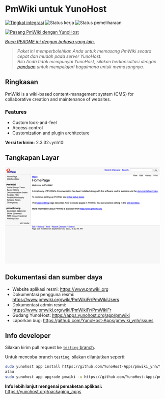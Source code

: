 <!--
N.B.: README ini dibuat secara otomatis oleh <https://github.com/YunoHost/apps/tree/master/tools/readme_generator>
Ini TIDAK boleh diedit dengan tangan.
-->

# PmWiki untuk YunoHost

[![Tingkat integrasi](https://apps.yunohost.org/badge/integration/pmwiki)](https://ci-apps.yunohost.org/ci/apps/pmwiki/)
![Status kerja](https://apps.yunohost.org/badge/state/pmwiki)
![Status pemeliharaan](https://apps.yunohost.org/badge/maintained/pmwiki)

[![Pasang PmWiki dengan YunoHost](https://install-app.yunohost.org/install-with-yunohost.svg)](https://install-app.yunohost.org/?app=pmwiki)

*[Baca README ini dengan bahasa yang lain.](./ALL_README.md)*

> *Paket ini memperbolehkan Anda untuk memasang PmWiki secara cepat dan mudah pada server YunoHost.*  
> *Bila Anda tidak mempunyai YunoHost, silakan berkonsultasi dengan [panduan](https://yunohost.org/install) untuk mempelajari bagaimana untuk memasangnya.*

## Ringkasan

PmWiki is a wiki-based content-management system (CMS) for collaborative creation and maintenance of websites. 

### Features

- Custom look-and-feel
- Access control
- Customization and plugin architecture

**Versi terkirim:** 2.3.32~ynh10

## Tangkapan Layar

![Tangkapan Layar pada PmWiki](./doc/screenshots/pmwiki.png)

## Dokumentasi dan sumber daya

- Website aplikasi resmi: <https://www.pmwiki.org>
- Dokumentasi pengguna resmi: <https://www.pmwiki.org/wiki/PmWikiFr/PmWikiUsers>
- Dokumentasi admin resmi: <https://www.pmwiki.org/wiki/PmWikiFr/PmWikiFr>
- Gudang YunoHost: <https://apps.yunohost.org/app/pmwiki>
- Laporkan bug: <https://github.com/YunoHost-Apps/pmwiki_ynh/issues>

## Info developer

Silakan kirim pull request ke [`testing` branch](https://github.com/YunoHost-Apps/pmwiki_ynh/tree/testing).

Untuk mencoba branch `testing`, silakan dilanjutkan seperti:

```bash
sudo yunohost app install https://github.com/YunoHost-Apps/pmwiki_ynh/tree/testing --debug
atau
sudo yunohost app upgrade pmwiki -u https://github.com/YunoHost-Apps/pmwiki_ynh/tree/testing --debug
```

**Info lebih lanjut mengenai pemaketan aplikasi:** <https://yunohost.org/packaging_apps>
